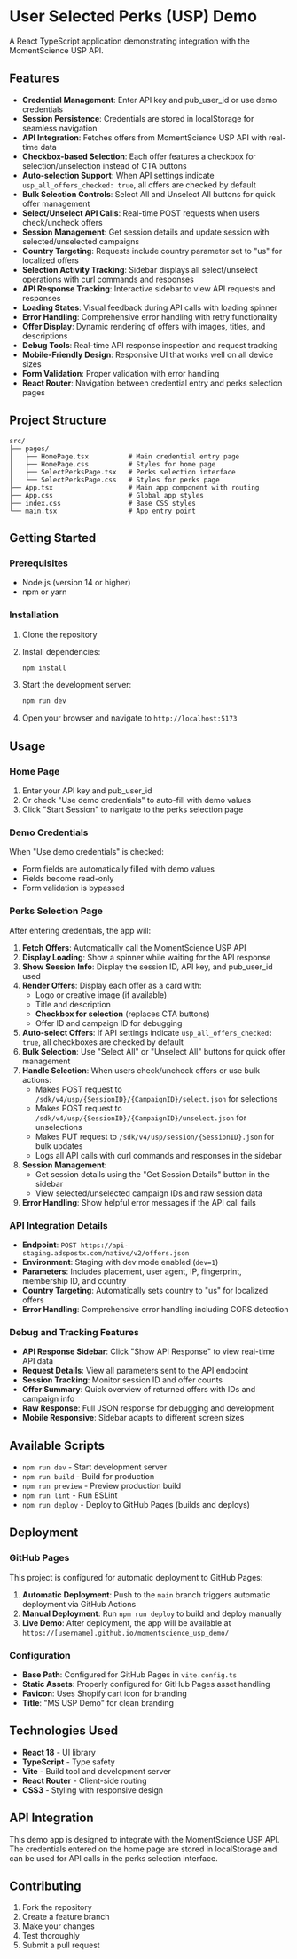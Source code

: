 # User Selected Perks (USP) Demo

A React TypeScript application demonstrating integration with the MomentScience USP API.

## Features

- **Credential Management**: Enter API key and pub_user_id or use demo credentials
- **Session Persistence**: Credentials are stored in localStorage for seamless navigation
- **API Integration**: Fetches offers from MomentScience USP API with real-time data
- **Checkbox-based Selection**: Each offer features a checkbox for selection/unselection instead of CTA buttons
- **Auto-selection Support**: When API settings indicate `usp_all_offers_checked: true`, all offers are checked by default
- **Bulk Selection Controls**: Select All and Unselect All buttons for quick offer management
- **Select/Unselect API Calls**: Real-time POST requests when users check/uncheck offers
- **Session Management**: Get session details and update session with selected/unselected campaigns
- **Country Targeting**: Requests include country parameter set to "us" for localized offers
- **Selection Activity Tracking**: Sidebar displays all select/unselect operations with curl commands and responses
- **API Response Tracking**: Interactive sidebar to view API requests and responses
- **Loading States**: Visual feedback during API calls with loading spinner
- **Error Handling**: Comprehensive error handling with retry functionality
- **Offer Display**: Dynamic rendering of offers with images, titles, and descriptions
- **Debug Tools**: Real-time API response inspection and request tracking
- **Mobile-Friendly Design**: Responsive UI that works well on all device sizes
- **Form Validation**: Proper validation with error handling
- **React Router**: Navigation between credential entry and perks selection pages

## Project Structure

```
src/
├── pages/
│   ├── HomePage.tsx          # Main credential entry page
│   ├── HomePage.css          # Styles for home page
│   ├── SelectPerksPage.tsx   # Perks selection interface
│   └── SelectPerksPage.css   # Styles for perks page
├── App.tsx                   # Main app component with routing
├── App.css                   # Global app styles
├── index.css                 # Base CSS styles
└── main.tsx                  # App entry point
```

## Getting Started

### Prerequisites

- Node.js (version 14 or higher)
- npm or yarn

### Installation

1. Clone the repository
2. Install dependencies:
   ```bash
   npm install
   ```

3. Start the development server:
   ```bash
   npm run dev
   ```

4. Open your browser and navigate to `http://localhost:5173`

## Usage

### Home Page
1. Enter your API key and pub_user_id
2. Or check "Use demo credentials" to auto-fill with demo values
3. Click "Start Session" to navigate to the perks selection page

### Demo Credentials
When "Use demo credentials" is checked:
- Form fields are automatically filled with demo values
- Fields become read-only
- Form validation is bypassed

### Perks Selection Page
After entering credentials, the app will:

1. **Fetch Offers**: Automatically call the MomentScience USP API
2. **Display Loading**: Show a spinner while waiting for the API response
3. **Show Session Info**: Display the session ID, API key, and pub_user_id used
4. **Render Offers**: Display each offer as a card with:
   - Logo or creative image (if available)
   - Title and description
   - **Checkbox for selection** (replaces CTA buttons)
   - Offer ID and campaign ID for debugging
5. **Auto-select Offers**: If API settings indicate `usp_all_offers_checked: true`, all checkboxes are checked by default
6. **Bulk Selection**: Use "Select All" or "Unselect All" buttons for quick offer management
7. **Handle Selection**: When users check/uncheck offers or use bulk actions:
   - Makes POST request to `/sdk/v4/usp/{SessionID}/{CampaignID}/select.json` for selections
   - Makes POST request to `/sdk/v4/usp/{SessionID}/{CampaignID}/unselect.json` for unselections
   - Makes PUT request to `/sdk/v4/usp/session/{SessionID}.json` for bulk updates
   - Logs all API calls with curl commands and responses in the sidebar
8. **Session Management**: 
   - Get session details using the "Get Session Details" button in the sidebar
   - View selected/unselected campaign IDs and raw session data
9. **Error Handling**: Show helpful error messages if the API call fails

### API Integration Details
- **Endpoint**: `POST https://api-staging.adspostx.com/native/v2/offers.json`
- **Environment**: Staging with dev mode enabled (`dev=1`)
- **Parameters**: Includes placement, user agent, IP, fingerprint, membership ID, and country
- **Country Targeting**: Automatically sets country to "us" for localized offers
- **Error Handling**: Comprehensive error handling including CORS detection

### Debug and Tracking Features
- **API Response Sidebar**: Click "Show API Response" to view real-time API data
- **Request Details**: View all parameters sent to the API endpoint
- **Session Tracking**: Monitor session ID and offer counts
- **Offer Summary**: Quick overview of returned offers with IDs and campaign info
- **Raw Response**: Full JSON response for debugging and development
- **Mobile Responsive**: Sidebar adapts to different screen sizes

## Available Scripts

- `npm run dev` - Start development server
- `npm run build` - Build for production
- `npm run preview` - Preview production build
- `npm run lint` - Run ESLint
- `npm run deploy` - Deploy to GitHub Pages (builds and deploys)

## Deployment

### GitHub Pages

This project is configured for automatic deployment to GitHub Pages:

1. **Automatic Deployment**: Push to the `main` branch triggers automatic deployment via GitHub Actions
2. **Manual Deployment**: Run `npm run deploy` to build and deploy manually
3. **Live Demo**: After deployment, the app will be available at `https://[username].github.io/momentscience_usp_demo/`

### Configuration

- **Base Path**: Configured for GitHub Pages in `vite.config.ts`
- **Static Assets**: Properly configured for GitHub Pages asset handling
- **Favicon**: Uses Shopify cart icon for branding
- **Title**: "MS USP Demo" for clean branding

## Technologies Used

- **React 18** - UI library
- **TypeScript** - Type safety
- **Vite** - Build tool and development server
- **React Router** - Client-side routing
- **CSS3** - Styling with responsive design

## API Integration

This demo app is designed to integrate with the MomentScience USP API. The credentials entered on the home page are stored in localStorage and can be used for API calls in the perks selection interface.

## Contributing

1. Fork the repository
2. Create a feature branch
3. Make your changes
4. Test thoroughly
5. Submit a pull request
